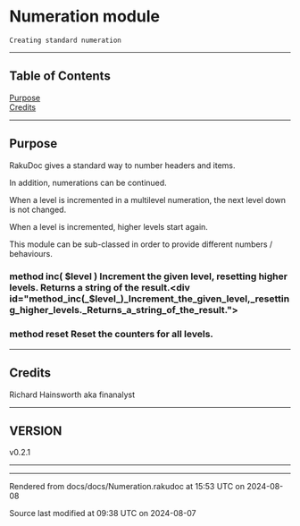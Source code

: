 
# Numeration module

	Creating standard numeration

----

## Table of Contents

<a href="#Purpose">Purpose</a>   
<a href="#Credits">Credits</a>   



----

## Purpose<div id="Purpose"> </div>
<span class="para" id="73ea1c4"></span>RakuDoc gives a standard way to number headers and items. 

<span class="para" id="1795338"></span>In addition, numerations can be continued. 

<span class="para" id="7abd1f7"></span>When a level is incremented in a multilevel numeration, the next level down is not changed. 

<span class="para" id="5fd9f72"></span>When a level is incremented, higher levels start again. 

<span class="para" id="32b9654"></span>This module can be sub-classed in order to provide different numbers / behaviours. 



### method inc( $level ) Increment the given level, resetting higher levels. Returns a string of the result.<div id="method_inc(_$level_)_Increment_the_given_level,_resetting_higher_levels._Returns_a_string_of_the_result."> </div>


### method reset Reset the counters for all levels.<div id="method_reset_Reset_the_counters_for_all_levels."> </div>

----

## Credits<div id="Credits"> </div>
Richard Hainsworth aka finanalyst




----

## VERSION<div id="VERSION_0"> </div>
v0.2.1





----

----

Rendered from docs/docs/Numeration.rakudoc at 15:53 UTC on 2024-08-08

Source last modified at 09:38 UTC on 2024-08-07


